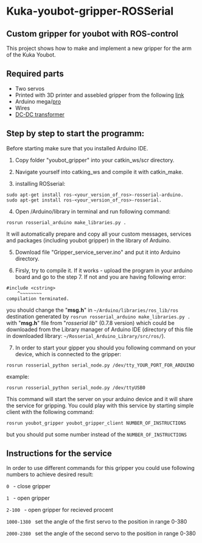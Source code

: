 # Kuka-youbot-gripper-ROSSerial

## Custom gripper for youbot with ROS-control 


This project shows how to make and implement a new gripper for the arm of the Kuka Youbot.

## Required parts

-   Two servos 
-   Printed with 3D printer and assebled gripper from the following [link](https://www.thingiverse.com/thing:4764063)
-   Arduino mega/[pro](https://www.amazon.de/ARCELI-Arduino-Mega-ATmega2560-CH340G-Elektronik/dp/B07MQ1J9MR/ref=sr_1_13?dchild=1&keywords=arduino+pro&qid=1613692717&sr=8-13) 
-   Wires
-   [DC-DC transformer](https://www.amazon.de/LAOMAO-Wandler-einstellbar-Spannungswandler-Converter/dp/B00HV4EPG8/ref=asc_df_B00HV4EPG8/?tag=googshopde-21&linkCode=df0&hvadid=231941675984&hvpos=&hvnetw=g&hvrand=3852759402861473550&hvpone=&hvptwo=&hvqmt=&hvdev=c&hvdvcmdl=&hvlocint=&hvlocphy=9068552&hvtargid=pla-420005320986&psc=1&th=1&psc=1)


## Step by step to start the programm:

Before starting make sure that you installed Arduino IDE.

1. Copy folder "youbot_gripper" into your catkin_ws/scr directory.

2. Navigate yourself into catking_ws and compile it with catkin_make.

3. installing ROSserial:
 ```
sudo apt-get install ros-<your_version_of_ros>-rosserial-arduino.
sudo apt-get install ros-<your_version_of_ros>-rosserial.
 ```
4. Open <your Arduino directory>/Arduino/library in terminal and run following command:
```
rosrun rosserial_arduino make_libraries.py .
```
It will automatically prepare and copy all your custom messages, services and packages (including youbot gripper) in the library of Arduino.

5. Download file "Gripper_service_server.ino" and put it into Arduino directory.

6. Firsly, try to compile it. If it works - upload the program in your arduino board and go to the step 7. If not and you are having following error:

```
#include <cstring>
    ^~~~~~~~~
compilation terminated. 
 ```
you should change the "**msg.h**" in `~/Arduino/libraries/ros_lib/ros` destination generated by `rosrun rosserial_arduino make_libraries.py .` with "**msg.h**" file from "*rosserial lib*" (0.7.8 version) which could be downloaded from the Library manager of Arduino IDE (directory of this file in downloaded library: `~/Rosserial_Arduino_Library/src/ros/`).  

   
7. In order to start your gipper you should you following command on your device, which is connected to the gripper:
```
rosrun rosserial_python serial_node.py /dev/tty_YOUR_PORT_FOR_ARDUINO 
```
example:  
```
rosrun rosserial_python serial_node.py /dev/ttyUSB0
```
This command will start the server on your arduino device and it will share the service for gripping. You could play with this service by starting simple client with the following command:
```
rosrun youbot_gripper youbot_gripper_client NUMBER_OF_INSTRUCTIONS 
```
but you should put some number instead of the ```NUMBER_OF_INSTRUCTIONS```
        
                                 
## Instructions for the service

In order to use different commands for this gripper you could use following numbers to achieve desired result:

```0 ``` - close gripper

```1 ``` - open gripper

```2-100 ``` - open gripper for recieved procent

```1000-1380 ``` set the angle of the first servo to the position in range 0-380

```2000-2380 ``` set the angle of the second servo to the position in range 0-380

